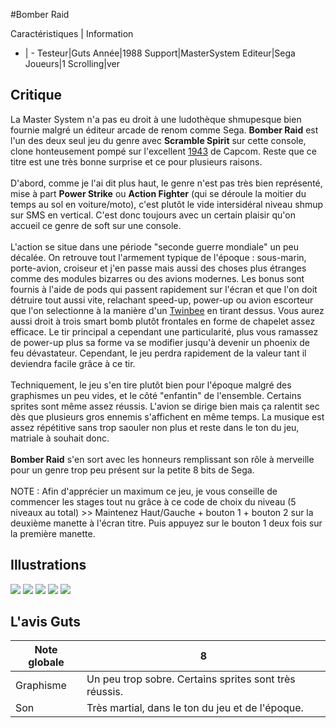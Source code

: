 #Bomber Raid

Caractéristiques | Information
- | -
Testeur|Guts
Année|1988
Support|MasterSystem
Editeur|Sega
Joueurs|1
Scrolling|ver

## Critique
La Master System n'a pas eu droit à une ludothèque shmupesque bien fournie malgré un éditeur arcade de renom comme Sega. <b>Bomber Raid</b> est l'un des deux seul jeu du genre avec <b>Scramble Spirit</b> sur cette console, clone honteusement pompé sur l'excellent <a href="http://www.shmup.com/index.php?page=fiche&id=31">1943</a> de Capcom. Reste que ce titre est une très bonne surprise et ce pour plusieurs raisons.<br/><br/>D'abord, comme je l'ai dit plus haut, le genre n'est pas très bien représenté, mise à part <b>Power Strike</b> ou <b>Action Fighter</b> (qui se déroule la moitier du temps au sol en voiture/moto), c'est plutôt le vide intersidéral niveau shmup sur SMS en vertical. C'est donc toujours avec un certain plaisir qu'on accueil ce genre de soft sur une console.<br/><br/>L'action se situe dans une période "seconde guerre mondiale" un peu décalée. On retrouve tout l'armement typique de l'époque : sous-marin, porte-avion, croiseur et j'en passe mais aussi des choses plus étranges comme des modules bizarres ou des avions modernes. Les bonus sont fournis à l'aide de pods qui passent rapidement sur l'écran et que l'on doit détruire tout aussi vite, relachant speed-up, power-up ou avion escorteur que l'on selectionne à la manière d'un <a href="http://www.shmup.com/index.php?page=fiche&id=89">Twinbee</a> en tirant dessus. Vous aurez aussi droit à trois smart bomb plutôt frontales en forme de chapelet assez efficace. Le tir principal a cependant une particularité, plus vous ramassez de power-up plus sa forme va se modifier jusqu'à devenir un phoenix de feu dévastateur. Cependant, le jeu perdra rapidement de la valeur tant il deviendra facile grâce à ce tir.<br/><br/>Techniquement, le jeu s'en tire plutôt bien pour l'époque malgré des graphismes un peu vides, et le côté "enfantin" de l'ensemble. Certains sprites sont même assez réussis. L'avion se dirige bien mais ça ralentit sec dès que plusieurs gros ennemis s'affichent en même temps. La musique est assez répétitive sans trop saouler non plus et reste dans le ton du jeu, matriale à souhait donc.<br/><br/><b>Bomber Raid</b> s'en sort avec les honneurs remplissant son rôle à merveille pour un genre trop peu présent sur la petite 8 bits de Sega.<br/><br/>NOTE : Afin d'apprécier un maximum ce jeu, je vous conseille de commencer les stages tout nu grâce à ce code de choix du niveau (5 niveaux au total) >> Maintenez Haut/Gauche + bouton 1 + bouton 2 sur la deuxième manette à l'écran titre. Puis appuyez sur le bouton 1 deux fois sur la première manette.

## Illustrations
![](http://www.shmup.com/images/thumbs/img_fiche_1_728.gif)
![](http://www.shmup.com/images/thumbs/img_fiche_2_728.gif)
![](http://www.shmup.com/images/thumbs/img_fiche_3_728.gif)
![](http://www.shmup.com/images/thumbs/img_fiche_4_728.gif)
![](http://www.shmup.com/images/thumbs/img_fiche_5_728.gif)

## L'avis Guts
Note globale|8
-|-
Graphisme|Un peu trop sobre. Certains sprites sont très réussis.
Son|Très martial, dans le ton du jeu et de l'époque.
